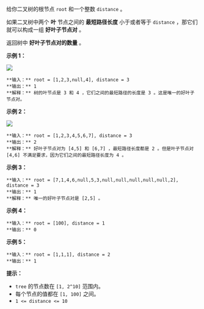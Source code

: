 给你二叉树的根节点 `root` 和一个整数 `distance` 。

如果二叉树中两个 **叶** 节点之间的 **最短路径长度** 小于或者等于 `distance` ，那它们就可以构成一组 **好叶子节点对** 。

返回树中 **好叶子节点对的数量** 。



**示例 1：**



![](https://assets.leetcode-cn.com/aliyun-lc-upload/uploads/2020/07/26/e1.jpg)

    
    
    **输入：** root = [1,2,3,null,4], distance = 3
    **输出：** 1
    **解释：** 树的叶节点是 3 和 4 ，它们之间的最短路径的长度是 3 。这是唯一的好叶子节点对。
    

**示例 2：**

![](https://assets.leetcode-cn.com/aliyun-lc-upload/uploads/2020/07/26/e2.jpg)

    
    
    **输入：** root = [1,2,3,4,5,6,7], distance = 3
    **输出：** 2
    **解释：** 好叶子节点对为 [4,5] 和 [6,7] ，最短路径长度都是 2 。但是叶子节点对 [4,6] 不满足要求，因为它们之间的最短路径长度为 4 。
    

**示例 3：**

    
    
    **输入：** root = [7,1,4,6,null,5,3,null,null,null,null,null,2], distance = 3
    **输出：** 1
    **解释：** 唯一的好叶子节点对是 [2,5] 。
    

**示例 4：**

    
    
    **输入：** root = [100], distance = 1
    **输出：** 0
    

**示例 5：**

    
    
    **输入：** root = [1,1,1], distance = 2
    **输出：** 1
    



**提示：**

  * `tree` 的节点数在 `[1, 2^10]` 范围内。
  * 每个节点的值都在 `[1, 100]` 之间。
  * `1 <= distance <= 10`

